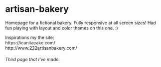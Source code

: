 # artisan-bakery
<p>Homepage for a fictional bakery. Fully responsive at all screen sizes! Had fun playing with layout and color themes on this one. :)</p>

<p>Inspirations my the site: <br>
  https://icanitacake.com/ <br>
  http://www.222artisanbakery.com/
  </p>

<h6>Third page that I've made.</h6>
